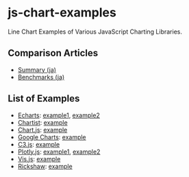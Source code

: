 # js-chart-examples
Line Chart Examples of Various JavaScript Charting Libraries.

## Comparison Articles
- [Summary (ja)](https://marmooo.blogspot.com/2019/04/javascript.html)
- [Benchmarks (ja)](https://marmooo.blogspot.com/2019/04/javascript-test.html)

## List of Examples
- [Echarts](https://github.com/apache/incubator-echarts): [example1](https://marmooo.github.io/js-chart-examples/echarts.html), [example2](https://marmooo.github.io/js-chart-examples/echarts-2.html)
- [Chartist](https://github.com/gionkunz/chartist-js): [example](https://marmooo.github.io/js-chart-examples/chartist.html)
- [Chart.js](https://github.com/chartjs/Chart.js): [example](https://marmooo.github.io/js-chart-examples/chartjs.html)
- [Google Charts](https://developers.google.com/chart/): [example](https://marmooo.github.io/js-chart-examples/googlecharts.html)
- [C3.js](https://github.com/c3js/c3): [example](https://marmooo.github.io/js-chart-examples/c3.html)
- [Plotly.js](https://github.com/plotly/plotly.js/): [example1](https://marmooo.github.io/js-chart-examples/plotlyjs.html), [example2](https://marmooo.github.io/js-chart-examples/plotlyjs-2.html)
- [Vis.js](https://github.com/almende/vis): [example](https://marmooo.github.io/js-chart-examples/visjs.html)
- [Rickshaw](https://github.com/shutterstock/rickshaw): [example](https://marmooo.github.io/js-chart-examples/rickshaw.html)

